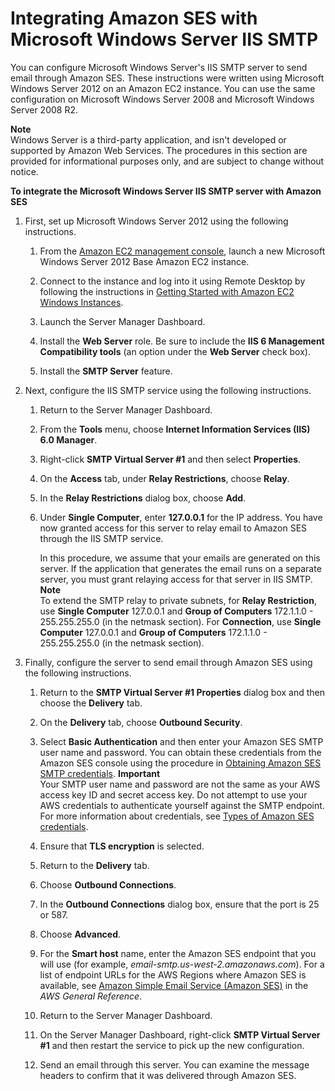 # Integrating Amazon SES with Microsoft Windows Server IIS SMTP<a name="send-email-windows-server"></a>

You can configure Microsoft Windows Server's IIS SMTP server to send email through Amazon SES\. These instructions were written using Microsoft Windows Server 2012 on an Amazon EC2 instance\. You can use the same configuration on Microsoft Windows Server 2008 and Microsoft Windows Server 2008 R2\.

**Note**  
Windows Server is a third\-party application, and isn't developed or supported by Amazon Web Services\. The procedures in this section are provided for informational purposes only, and are subject to change without notice\.

**To integrate the Microsoft Windows Server IIS SMTP server with Amazon SES**

1. First, set up Microsoft Windows Server 2012 using the following instructions\.

   1. From the [Amazon EC2 management console](https://console.aws.amazon.com/ec2/home), launch a new Microsoft Windows Server 2012 Base Amazon EC2 instance\.

   1. Connect to the instance and log into it using Remote Desktop by following the instructions in [Getting Started with Amazon EC2 Windows Instances](https://docs.aws.amazon.com/AWSEC2/latest/WindowsGuide/EC2Win_GetStarted.html)\.

   1. Launch the Server Manager Dashboard\.

   1. Install the **Web Server** role\. Be sure to include the **IIS 6 Management Compatibility tools** \(an option under the **Web Server** check box\)\.

   1. Install the **SMTP Server** feature\.

1. Next, configure the IIS SMTP service using the following instructions\.

   1. Return to the Server Manager Dashboard\.

   1. From the **Tools** menu, choose **Internet Information Services \(IIS\) 6\.0 Manager**\.

   1. Right\-click **SMTP Virtual Server \#1** and then select **Properties**\.

   1. On the **Access** tab, under **Relay Restrictions**, choose **Relay**\.

   1. In the **Relay Restrictions** dialog box, choose **Add**\.

   1. Under **Single Computer**, enter **127\.0\.0\.1** for the IP address\. You have now granted access for this server to relay email to Amazon SES through the IIS SMTP service\.

      In this procedure, we assume that your emails are generated on this server\. If the application that generates the email runs on a separate server, you must grant relaying access for that server in IIS SMTP\.
**Note**  
To extend the SMTP relay to private subnets, for **Relay Restriction**, use **Single Computer** 127\.0\.0\.1 and **Group of Computers** 172\.1\.1\.0 \- 255\.255\.255\.0 \(in the netmask section\)\. For **Connection**, use **Single Computer** 127\.0\.0\.1 and **Group of Computers** 172\.1\.1\.0 \- 255\.255\.255\.0 \(in the netmask section\)\.

1. Finally, configure the server to send email through Amazon SES using the following instructions\.

   1. Return to the **SMTP Virtual Server \#1 Properties** dialog box and then choose the **Delivery** tab\.

   1. On the **Delivery** tab, choose **Outbound Security**\.

   1. Select **Basic Authentication** and then enter your Amazon SES SMTP user name and password\. You can obtain these credentials from the Amazon SES console using the procedure in [Obtaining Amazon SES SMTP credentials](smtp-credentials.md)\.
**Important**  
Your SMTP user name and password are not the same as your AWS access key ID and secret access key\. Do not attempt to use your AWS credentials to authenticate yourself against the SMTP endpoint\. For more information about credentials, see [Types of Amazon SES credentials](send-email-concepts-credentials.md)\.

   1. Ensure that **TLS encryption** is selected\.

   1. Return to the **Delivery** tab\.

   1. Choose **Outbound Connections**\.

   1. In the **Outbound Connections** dialog box, ensure that the port is 25 or 587\. 

   1. Choose **Advanced**\.

   1. For the **Smart host** name, enter the Amazon SES endpoint that you will use \(for example, *email\-smtp\.us\-west\-2\.amazonaws\.com*\)\. For a list of endpoint URLs for the AWS Regions where Amazon SES is available, see [Amazon Simple Email Service \(Amazon SES\)](https://docs.aws.amazon.com/general/latest/gr/rande.html#ses_region) in the *AWS General Reference*\.

   1. Return to the Server Manager Dashboard\.

   1. On the Server Manager Dashboard, right\-click **SMTP Virtual Server \#1** and then restart the service to pick up the new configuration\.

   1. Send an email through this server\. You can examine the message headers to confirm that it was delivered through Amazon SES\.